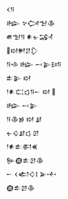 <div class='block'>
<div class='line'>𒌋𒀀</div>
<div class='line'>𒈗 𒆳𒉏𒈠𒆠</div>
<div class='line'>𒌑𒈠𒀀 𒀭𒉡𒋆</div>
<div class='line'>𒊭𒂍𒆪𒁷</div>
<div class='line'>𒀀𒈾 𒈗 𒁁𒉌𒅀</div>
<div class='line'>𒉺𒉌 𒊭</div>
<div class='line'>𒁹𒀭𒀫𒌓𒀀𒀸 𒊭 </div>
<div class='line'>𒈗 𒁁𒉌</div>
<div class='line'>𒀀𒆠𒂊 𒊭 𒋗</div>
<div class='line'>𒉡𒌒𒋗𒌓 𒇻</div>
<div class='line'>𒁹𒀭𒉺𒀳𒌍</div>
<div class='line'>𒌉𒁈𒉺𒇻𒆠</div>
<div class='line'>𒀸 𒌋𒅗𒄭𒋙 𒅕𒋾</div>
<div class='line'>𒁈𒉺𒇻𒆠</div>
</div>
